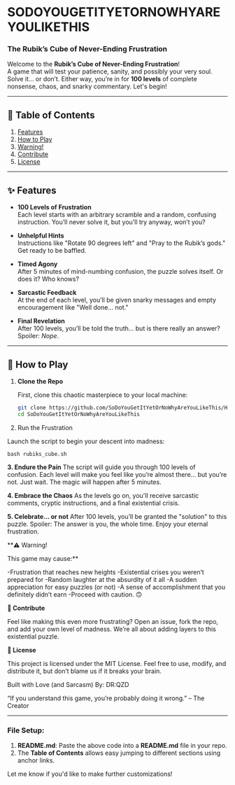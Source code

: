 # **SODOYOUGETITYETORNOWHYAREYOULIKETHIS**
### **The Rubik’s Cube of Never-Ending Frustration**

Welcome to the **Rubik’s Cube of Never-Ending Frustration**!  
A game that will test your patience, sanity, and possibly your very soul. Solve it... or don’t. Either way, you’re in for **100 levels** of complete nonsense, chaos, and snarky commentary. Let's begin!

---

## **📖 Table of Contents**

1. [Features](#✨-features)
2. [How to Play](#🚀-how-to-play)
3. [Warning!](#⚠️-warning)
4. [Contribute](#🎉-contribute)
5. [License](#🖤-license)

---

## **✨ Features**

- **100 Levels of Frustration**  
  Each level starts with an arbitrary scramble and a random, confusing instruction. You’ll never solve it, but you’ll try anyway, won’t you?

- **Unhelpful Hints**  
  Instructions like "Rotate 90 degrees left" and "Pray to the Rubik’s gods." Get ready to be baffled.

- **Timed Agony**  
  After 5 minutes of mind-numbing confusion, the puzzle solves itself. Or does it? Who knows?

- **Sarcastic Feedback**  
  At the end of each level, you’ll be given snarky messages and empty encouragement like "Well done... not."

- **Final Revelation**  
  After 100 levels, you’ll be told the truth... but is there really an answer? Spoiler: *Nope*.

---

## **🚀 How to Play**

1. **Clone the Repo**

   First, clone this chaotic masterpiece to your local machine:

   ```bash
   git clone https://github.com/SoDoYouGetItYetOrNoWhyAreYouLikeThis/HELLOThanksForStoppingByMyFirstRepositoryHopeYouLikeMySarcasmSeeYouLaterGator.git
   cd SoDoYouGetItYetOrNoWhyAreYouLikeThis

2. Run the Frustration

Launch the script to begin your descent into madness:

    bash rubiks_cube.sh

**3. Endure the Pain**
The script will guide you through 100 levels of confusion. Each level will make you feel like you’re almost there... but you’re not. Just wait. The magic will happen after 5 minutes.

**4. Embrace the Chaos**
As the levels go on, you'll receive sarcastic comments, cryptic instructions, and a final existential crisis.

**5. Celebrate… or not**
After 100 levels, you’ll be granted the "solution" to this puzzle. Spoiler: The answer is you, the whole time. Enjoy your eternal frustration.

**⚠️ Warning!

This game may cause:**

-Frustration that reaches new heights
-Existential crises you weren’t prepared for
-Random laughter at the absurdity of it all
-A sudden appreciation for easy puzzles (or not)
-A sense of accomplishment that you definitely didn’t earn
-Proceed with caution. 🙃

**🎉 Contribute**

Feel like making this even more frustrating?
Open an issue, fork the repo, and add your own level of madness. We’re all about adding layers to this existential puzzle.

**🖤 License**

This project is licensed under the MIT License.
Feel free to use, modify, and distribute it, but don’t blame us if it breaks your brain.

Built with Love (and Sarcasm)
By: DR:QZD

“If you understand this game, you’re probably doing it wrong.” – The Creator

---

### **File Setup**:

1. **README.md**: Paste the above code into a **README.md** file in your repo.
2. The **Table of Contents** allows easy jumping to different sections using anchor links.

Let me know if you'd like to make further customizations!

